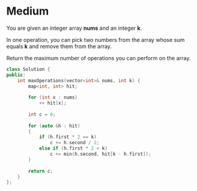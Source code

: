 # Medium

You are given an integer array **nums** and an integer **k**.

In one operation, you can pick two numbers from the array whose sum equals **k** and remove them from the array.

Return the maximum number of operations you can perform on the array.

```cpp
class Solution {
public:
    int maxOperations(vector<int>& nums, int k) {
        map<int, int> hit;
        
        for (int x : nums)
            ++ hit[x];
        
        int c = 0;
        
        for (auto &h : hit)
        {
            if (h.first * 2 == k)
                c += h.second / 2;
            else if (h.first * 2 < k)
                c += min(h.second, hit[k - h.first]);
        }
        
        return c;
    }
};
```
